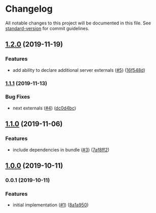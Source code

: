 # Changelog

All notable changes to this project will be documented in this file. See [standard-version](https://github.com/conventional-changelog/standard-version) for commit guidelines.

## [1.2.0](https://github.com/moxystudio/next-compile-node-modules/compare/v1.1.1...v1.2.0) (2019-11-19)


### Features

* add ability to declare additional server externals ([#5](https://github.com/moxystudio/next-compile-node-modules/issues/5)) ([16f548d](https://github.com/moxystudio/next-compile-node-modules/commit/16f548deab7352763f1c0b2db03d482734970c58))

### [1.1.1](https://github.com/moxystudio/next-compile-node-modules/compare/v1.1.0...v1.1.1) (2019-11-13)


### Bug Fixes

* next externals ([#4](https://github.com/moxystudio/next-compile-node-modules/issues/4)) ([dc0d4bc](https://github.com/moxystudio/next-compile-node-modules/commit/dc0d4bc9ef1f217a5e7f4280bd0d6ce36483bf61))

## [1.1.0](https://github.com/moxystudio/next-compile-node-modules/compare/v1.0.0...v1.1.0) (2019-11-06)


### Features

* include dependencies in bundle ([#3](https://github.com/moxystudio/next-compile-node-modules/issues/3)) ([7af8ff2](https://github.com/moxystudio/next-compile-node-modules/commit/7af8ff26d6c2080c58a6477ce0baa73ba95750e0))

## [1.0.0](https://github.com/moxystudio/next-compile-node-modules/compare/v0.0.1...v1.0.0) (2019-10-11)

### 0.0.1 (2019-10-11)


### Features

* initial implementation ([#1](https://github.com/moxystudio/next-compile-node-modules/issues/1)) ([8a1a950](https://github.com/moxystudio/next-compile-node-modules/commit/8a1a9508ad9749c986fc6322cfccd87387f71945))
